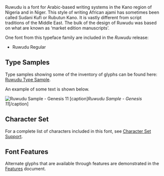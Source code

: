
Ruwudu is a font for Arabic-based writing systems in the Kano region of Nigeria and in Niger. This style of writing African ajami has sometimes been called Sudani Kufi or Rubutun Kano. It is vastly different from script traditions of the Middle East. The bulk of the design of Ruwudu was based on what are known as ‘market edition manuscripts’.

One font from this typeface family are included in the *Ruwudu* release:

- Ruwudu Regular


## Type Samples

Type samples showing some of the inventory of glyphs can be found here: 
[Ruwudu Type Sample](sample).

An example of some text is shown below. 

<img class='fullsize' alt='Ruwudu Sample - Genesis 11' src='https://software.sil.org/ruwudu/wp-content/uploads/sites/xxx/RuwuduGen11-Regular.png' />
[caption]<em>Ruwudu Sample - Genesis 11</em>[/caption]



## Character Set

For a complete list of characters included in this font, see [Character Set Support](charset).

## Font Features

Alternate glyphs that are available through features are demonstrated in the [Features](features) document. 
